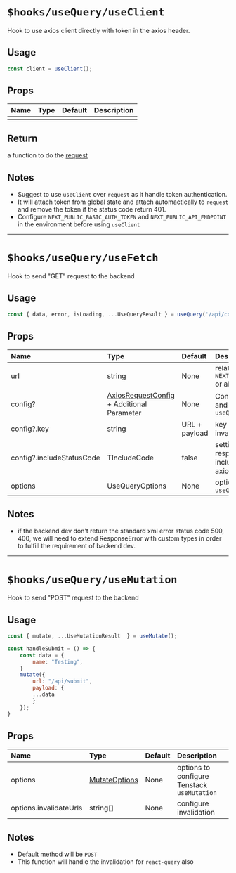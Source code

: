 # `$hooks/useQuery/useClient`

Hook to use axios client directly with token in the axios header. 

## Usage
```js
const client = useClient(); 
```

## Props

| Name | Type | Default | Description 
| :--- | :--- | :------ | :----------
|  |  |  | 

## Return
a function to do the [request](../../packages/utils/request.ts)

## Notes
- Suggest to use `useClient` over `request` as it handle token authentication. 
- It will attach token from global state and attach automactically to `request` and remove the token if the status code return 401. 
- Configure `NEXT_PUBLIC_BASIC_AUTH_TOKEN` and `NEXT_PUBLIC_API_ENDPOINT` in the environment before using `useClient`

 ---

# `$hooks/useQuery/useFetch`

Hook to send "GET" request to the backend

## Usage
```js
const { data, error, isLoading, ...UseQueryResult } = useQuery('/api/config'); 
```

## Props

| Name | Type | Default | Description 
| :--- | :--- | :------ | :----------
| url | string | None | relative url to `NEXT_PUBLIC_API_ENDPOINT` or absolute url to get data
| config? | [AxiosRequestConfig](../../packages/utils/request.ts) + Additional Parameter | None | Config for axios request and key for Tenstack `useQuery` 
| config?.key | string | URL + payload | key for caching and invalidation
| config?.includeStatusCode | TIncludeCode | false | setting to get axios response directly with included status code or axios response data only
| options | UseQueryOptions | None | options for Tenstack `useQuery`

## Notes
- if the backend dev don't return the standard xml error status code 500, 400, we will need to extend ResponseError with custom types in order to fulfill the requirement of backend dev.

---

# `$hooks/useQuery/useMutation`

Hook to send "POST" request to the backend

## Usage
```js
const { mutate, ...UseMutationResult  } = useMutate(); 

const handleSubmit = () => {
    const data = {
        name: "Testing",
    }
    mutate({ 
        url: "/api/submit", 
        payload: {
        ...data
        }
    });
}
```

## Props
| Name | Type | Default | Description 
| :--- | :--- | :------ | :----------
| options | [MutateOptions](../../packages/hooks/useQuery.ts) | None | options to configure Tenstack `useMutation` 
| options.invalidateUrls | string[] | None | configure invalidation 

## Notes
- Default method will be `POST` 
- This function will handle the invalidation for `react-query` also

